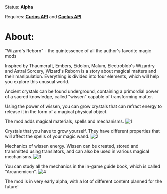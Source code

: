 Status: **Alpha**

Requires: **[Curios API](https://modrinth.com/mod/curios)** and **[Caelus API](https://modrinth.com/mod/caelus)**

# About:

"Wizard's Reborn" - the quintessence of all the author's favorite magic mods

Inspired by Thaumcraft, Embers, Eidolon, Malum, Electroblob's Wizardry and Astral Sorcery, Wizard's Reborn is a story about magical matters and their manipulation. Everything is divided into four elements, which will help you explore this unusual world.

Ancient crystals can be found underground, containing a primordial power of a sacred knowledge, called "wissen" capable of transforming matter.

Using the power of wissen, you can grow crystals that can refract energy to release it in the form of a magical physical object.

The mod adds magical materials, spells and mechanisms.
![1](https://cdn.modrinth.com/data/axZDcOCH/images/1d35a7b96edeea4312349f37d50a0606a4389e69.png)

Crystals that you have to grow yourself. They have different properties that will affect the spells of your magic wand.
![2](https://cdn.modrinth.com/data/axZDcOCH/images/b01942883e8d898d89d1d7f12f1dcfc4756181fa.png)

Mechanics of wissen energy.
Wissen can be created, stored and transmitted using translators, and can also be used in various magical mechanisms.
![3](https://cdn.modrinth.com/data/axZDcOCH/images/caab702971ebf18020f7a8c3ff3216a8bbfc2d06.png)

You can study all the mechanics in the in-game guide book, which is called "Arcanemicon".
![4](https://cdn.modrinth.com/data/axZDcOCH/images/e574aa86995123de9c34a121136831a1ca804bbb.png)

The mod is in very early alpha, with a lot of different content planned for the future!